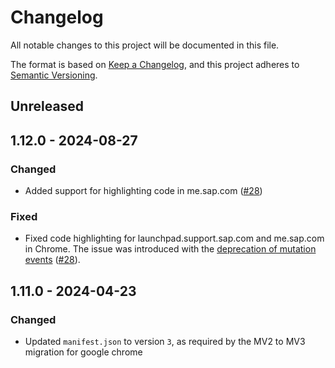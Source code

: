 # Changelog

All notable changes to this project will be documented in this file.

The format is based on [Keep a Changelog](https://keepachangelog.com/en/1.1.0/),
and this project adheres to [Semantic Versioning](https://semver.org/spec/v2.0.0.html).

## Unreleased

## 1.12.0 - 2024-08-27

### Changed

- Added support for highlighting code in me.sap.com ([#28](https://github.com/dellagustin/SAP_Note_Enhancer/issues/28))

### Fixed

- Fixed code highlighting for launchpad.support.sap.com and me.sap.com in Chrome. The issue was introduced with the [deprecation of mutation events](https://developer.chrome.com/blog/mutation-events-deprecation) ([#28](https://github.com/dellagustin/SAP_Note_Enhancer/issues/28)).

## 1.11.0 - 2024-04-23

### Changed

- Updated `manifest.json` to version `3`, as required by the MV2 to MV3 migration for google chrome